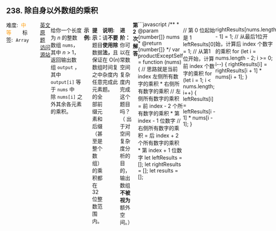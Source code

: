 <div style="font-size: 20px; margin-bottom: 15px; font-weight: bold;">238. 除自身以外数组的乘积</div>
<div style="display: flex; font-size: 14px; justify-content: space-between;"><div><span style="margin-right: 30px;">难度:&nbsp;&nbsp;<label style="color: rgb(255, 161, 25);">中等</label></span><span style="margin-right: 30px;">标签:&nbsp;&nbsp;<code>Array</code></span></div><div><span style="margin-right: 15px;"><a href="https://leetcode.com/problems/product-of-array-except-self/">英文原题</a></span><span><a href="https://leetcode-cn.com/problems/product-of-array-except-self/">访问源站</a></span></div>
<hr style="height: 1px; margin: 1em 0px;" />
<p>给你一个长度为&nbsp;<em>n</em>&nbsp;的整数数组&nbsp;<code>nums</code>，其中&nbsp;<em>n</em> &gt; 1，返回输出数组&nbsp;<code>output</code>&nbsp;，其中 <code>output[i]</code>&nbsp;等于&nbsp;<code>nums</code>&nbsp;中除&nbsp;<code>nums[i]</code>&nbsp;之外其余各元素的乘积。</p>

<p>&nbsp;</p>

<p><strong>示例:</strong></p>

<pre><strong>输入:</strong> <code>[1,2,3,4]</code>
<strong>输出:</strong> <code>[24,12,8,6]</code></pre>

<p>&nbsp;</p>

<p><strong>提示：</strong>题目数据保证数组之中任意元素的全部前缀元素和后缀（甚至是整个数组）的乘积都在 32 位整数范围内。</p>

<p><strong>说明: </strong>请<strong>不要使用除法，</strong>且在&nbsp;O(<em>n</em>) 时间复杂度内完成此题。</p>

<p><strong>进阶：</strong><br>
你可以在常数空间复杂度内完成这个题目吗？（ 出于对空间复杂度分析的目的，输出数组<strong>不被视为</strong>额外空间。）</p>

<hr style="height: 1px; margin: 1em 0px;" />
<strong>第2次解答</strong>
```javascript
/**
 * @param {number[]} nums
 * @return {number[]}
 */
var productExceptSelf = function (nums) {
  // 思路就是当前 index 左侧所有数字的乘积 * 右侧所有数字的乘积
  // 左侧所有数字的乘积 = 前 index - 2 个所有数字的乘积 * 第 index - 1 位数字
  // 右侧所有数字的乘积 = 后 index + 2 个所有数字的乘积 * 第 index + 1 位数字
  let leftResults = [];
  let rightResults = [];
  let results = [];

  // 第 0 位起始是 1
  leftResults[0] = 1;
  // 从第1位开始，计算前 index 个数字的乘积
  for (let i = 1; i < nums.length; i++) {
    leftResults[i] = leftResults[i - 1] * nums[i - 1];
  }

  rightResults[nums.length - 1] = 1;
  // 从最后1位开始，计算后 index 个数字的乘积
  for (let i = nums.length - 2; i >= 0; i--) {
    rightResults[i] = rightResults[i + 1] * nums[i + 1];
  }

  // 最后左右相乘
  for (let i = 0; i < nums.length; i++) {
    results[i] = leftResults[i] * rightResults[i];
  }

  return results;
};
```
<hr style="height: 1px; margin: 1em 0px;" />
<strong>第1次解答</strong>
```javascript
/**
 * @param {number[]} nums
 * @return {number[]}
 */
var productExceptSelf = function (nums) {
  /*
    主要思路是错位相乘，该元素前面所有元素的乘积 * 该元素后面所有元素的乘积 = 答案
    1. 该元素前面的乘积 = 上一个元素结果（上一个元素的前面的乘积） * 上一个元素的值
    2. 改元素后面的乘积 = 后一个元素结果（后一个元素的后面的乘积） * 后一个元素的值
    例如 nums = [1, 2, 3, 4, 5, 6, 7]，若target = 4，
    该元素前面的乘积 results[3] = 第 3 个元素的结果 * nums[3]
    该元素后面的乘积 results[5] = 第 5 个元素的结果 * nums[5]
    最终 target = 4 的结果为 results[3] * results[5]
  */

  // 定义一个空数组存放最终结果集
  let results = [];
  // 遍历每一个元素的前一个元素之前的乘积 * 前一个元素的值
  for (let i = 0; i < nums.length; i++) {
    // 比如当前是第 i 个元素，则先算出 1*2*3*...* i-1 个的乘积，再乘以 i 的值
    // 特殊情况，i = 0 的时候前一个不存在，所以设置为 1 （1 乘以任何数都不变）
    if (i === 0) {
      results[0] = 1;
      continue;
    }
    // results[i] 表示第i个元素的乘积，results[i - 1]表示前 i - 1 个乘积的值
    results[i] = results[i - 1] * nums[i - 1];
  }

  // 定义一个临时变量用来存放后面的计算乘积值
  let temp;
  // 同前面的，这波从后面开始计算
  for (let j = nums.length - 1; j >= 0; j--) {
    // 最后一个单独处理，和前面一样，设置为 1
    if (j !== nums.length - 1) {
      // 此时 temp 表示后面一位的乘积之值 * 当前的值
      temp *= nums[j + 1];
    } else {
      temp = 1;
    }
    // 最终将前后两个乘积相乘就是结果
    results[j] *= temp;
  }
  
  // 返回结果集
  return results;
};
```